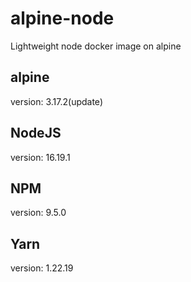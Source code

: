 # alpine-node
Lightweight node docker image on alpine

## alpine
version: 3.17.2(update)

## NodeJS
version: 16.19.1

## NPM
version: 9.5.0

## Yarn
version: 1.22.19
